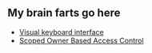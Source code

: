 ## My brain farts go here
- [Visual keyboard interface](visual-kb-interface)
- [Scoped Owner Based Access Control](sobac)
